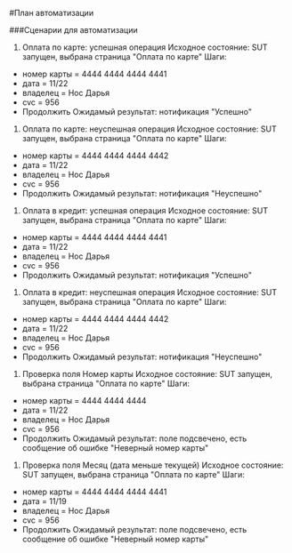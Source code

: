 #План автоматизации

###Сценарии для автоматизации
1. Оплата по карте: успешная операция
Исходное состояние: SUT запущен, выбрана страница "Оплата по карте"
Шаги:
- номер карты = 4444 4444 4444 4441
- дата = 11/22
- владелец = Нос Дарья
- cvc = 956
- Продолжить
Ожидамый результат: нотификация "Успешно"

1. Оплата по карте: неуспешная операция
Исходное состояние: SUT запущен, выбрана страница "Оплата по карте"
Шаги:
- номер карты = 4444 4444 4444 4442
- дата = 11/22
- владелец = Нос Дарья
- cvc = 956
- Продолжить
Ожидамый результат: нотификация "Неуспешно"

1. Оплата в кредит: успешная операция
Исходное состояние: SUT запущен, выбрана страница "Оплата по карте"
Шаги:
- номер карты = 4444 4444 4444 4441
- дата = 11/22
- владелец = Нос Дарья
- cvc = 956
- Продолжить
Ожидамый результат: нотификация "Успешно"

1. Оплата в кредит: неуспешная операция
Исходное состояние: SUT запущен, выбрана страница "Оплата по карте"
Шаги:
- номер карты = 4444 4444 4444 4442
- дата = 11/22
- владелец = Нос Дарья
- cvc = 956
- Продолжить
Ожидамый результат: нотификация "Неуспешно"

1. Проверка поля Номер карты
Исходное состояние: SUT запущен, выбрана страница "Оплата по карте"
Шаги:
- номер карты = 4444 4444 4444 
- дата = 11/22
- владелец = Нос Дарья
- cvc = 956
- Продолжить
Ожидамый результат: поле подсвечено, есть сообщение об ошибке "Неверный номер карты"

1. Проверка поля Месяц (дата меньше текущей)
Исходное состояние: SUT запущен, выбрана страница "Оплата по карте"
Шаги:
- номер карты = 4444 4444 4444 4441
- дата = 11/19
- владелец = Нос Дарья
- cvc = 956
- Продолжить
Ожидамый результат: поле подсвечено, есть сообщение об ошибке "Неверный номер карты"